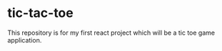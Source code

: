 # tic-tac-toe
This repository is for my first react project which will be a tic toe game application.
